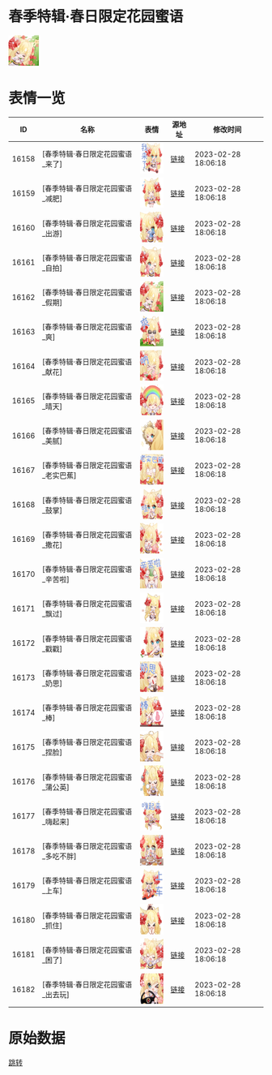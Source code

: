 # 春季特辑·春日限定花园蜜语

<img src="./cover.png" height="60" alt="cover" />

# 表情一览

|ID|名称|表情|源地址|修改时间|
|----|----|----|----|----|
|16158|[春季特辑·春日限定花园蜜语_来了]|<img src="./pic/016158_%5B春季特辑·春日限定花园蜜语_来了%5D.png" height="60" alt="来了"/>|[链接](https://i0.hdslb.com/bfs/garb/item/f786e89c262b3b98d214aab0620fc5e421f73ed3.png)|2023-02-28 18:06:18|
|16159|[春季特辑·春日限定花园蜜语_减肥]|<img src="./pic/016159_%5B春季特辑·春日限定花园蜜语_减肥%5D.png" height="60" alt="减肥"/>|[链接](https://i0.hdslb.com/bfs/garb/item/87e3c8b0861733d5876f139729209b36ff77d55e.png)|2023-02-28 18:06:18|
|16160|[春季特辑·春日限定花园蜜语_出游]|<img src="./pic/016160_%5B春季特辑·春日限定花园蜜语_出游%5D.png" height="60" alt="出游"/>|[链接](https://i0.hdslb.com/bfs/garb/item/1b8b41981090542bbca4f4566f01ef74fbc51fcd.png)|2023-02-28 18:06:18|
|16161|[春季特辑·春日限定花园蜜语_自拍]|<img src="./pic/016161_%5B春季特辑·春日限定花园蜜语_自拍%5D.png" height="60" alt="自拍"/>|[链接](https://i0.hdslb.com/bfs/garb/item/e4ec6f8a359447faed02ea20f26c1874ae56a02f.png)|2023-02-28 18:06:18|
|16162|[春季特辑·春日限定花园蜜语_假期]|<img src="./pic/016162_%5B春季特辑·春日限定花园蜜语_假期%5D.png" height="60" alt="假期"/>|[链接](https://i0.hdslb.com/bfs/garb/item/3dabbba81bca8138f83936f8940ca90e091da030.png)|2023-02-28 18:06:18|
|16163|[春季特辑·春日限定花园蜜语_爽]|<img src="./pic/016163_%5B春季特辑·春日限定花园蜜语_爽%5D.png" height="60" alt="爽"/>|[链接](https://i0.hdslb.com/bfs/garb/item/081c0cd970fbe6829843af9ac308d37c92e346fb.png)|2023-02-28 18:06:18|
|16164|[春季特辑·春日限定花园蜜语_献花]|<img src="./pic/016164_%5B春季特辑·春日限定花园蜜语_献花%5D.png" height="60" alt="献花"/>|[链接](https://i0.hdslb.com/bfs/garb/item/cb188ca3fa9e8cd4a506e52286b67cf190cdb6c8.png)|2023-02-28 18:06:18|
|16165|[春季特辑·春日限定花园蜜语_晴天]|<img src="./pic/016165_%5B春季特辑·春日限定花园蜜语_晴天%5D.png" height="60" alt="晴天"/>|[链接](https://i0.hdslb.com/bfs/garb/item/eb5fb268c4dbfe8a10c5cc11f1948d414eb47106.png)|2023-02-28 18:06:18|
|16166|[春季特辑·春日限定花园蜜语_美腻]|<img src="./pic/016166_%5B春季特辑·春日限定花园蜜语_美腻%5D.png" height="60" alt="美腻"/>|[链接](https://i0.hdslb.com/bfs/garb/item/c03f611342a39d29ff05421adcb44c4196f2b439.png)|2023-02-28 18:06:18|
|16167|[春季特辑·春日限定花园蜜语_老实巴蕉]|<img src="./pic/016167_%5B春季特辑·春日限定花园蜜语_老实巴蕉%5D.png" height="60" alt="老实巴蕉"/>|[链接](https://i0.hdslb.com/bfs/garb/item/369e4a9d8d1d0a1c950bb59d77fc5c0f200e0255.png)|2023-02-28 18:06:18|
|16168|[春季特辑·春日限定花园蜜语_鼓掌]|<img src="./pic/016168_%5B春季特辑·春日限定花园蜜语_鼓掌%5D.png" height="60" alt="鼓掌"/>|[链接](https://i0.hdslb.com/bfs/garb/item/0ed12afd98087bf94ab50e1002060b8a98b96fed.png)|2023-02-28 18:06:18|
|16169|[春季特辑·春日限定花园蜜语_撒花]|<img src="./pic/016169_%5B春季特辑·春日限定花园蜜语_撒花%5D.png" height="60" alt="撒花"/>|[链接](https://i0.hdslb.com/bfs/garb/item/156963380189496df54df812aa391fcbecb6b341.png)|2023-02-28 18:06:18|
|16170|[春季特辑·春日限定花园蜜语_辛苦啦]|<img src="./pic/016170_%5B春季特辑·春日限定花园蜜语_辛苦啦%5D.png" height="60" alt="辛苦啦"/>|[链接](https://i0.hdslb.com/bfs/garb/item/57ba488f988c53379c841b0d75e9a5df3a243696.png)|2023-02-28 18:06:18|
|16171|[春季特辑·春日限定花园蜜语_飘过]|<img src="./pic/016171_%5B春季特辑·春日限定花园蜜语_飘过%5D.png" height="60" alt="飘过"/>|[链接](https://i0.hdslb.com/bfs/garb/item/97729aa9bf7c88e1571c2cd60003f9fd563bc7d1.png)|2023-02-28 18:06:18|
|16172|[春季特辑·春日限定花园蜜语_戳戳]|<img src="./pic/016172_%5B春季特辑·春日限定花园蜜语_戳戳%5D.png" height="60" alt="戳戳"/>|[链接](https://i0.hdslb.com/bfs/garb/item/926d75bc44951afc41b00eeaae168e1059303423.png)|2023-02-28 18:06:18|
|16173|[春季特辑·春日限定花园蜜语_奶思]|<img src="./pic/016173_%5B春季特辑·春日限定花园蜜语_奶思%5D.png" height="60" alt="奶思"/>|[链接](https://i0.hdslb.com/bfs/garb/item/0f415d097b4db532d62dc3774dccb2a7317d8ab2.png)|2023-02-28 18:06:18|
|16174|[春季特辑·春日限定花园蜜语_棒]|<img src="./pic/016174_%5B春季特辑·春日限定花园蜜语_棒%5D.png" height="60" alt="棒"/>|[链接](https://i0.hdslb.com/bfs/garb/item/34822bba2dced3aec16f6a3612503522ae526aea.png)|2023-02-28 18:06:18|
|16175|[春季特辑·春日限定花园蜜语_捏脸]|<img src="./pic/016175_%5B春季特辑·春日限定花园蜜语_捏脸%5D.png" height="60" alt="捏脸"/>|[链接](https://i0.hdslb.com/bfs/garb/item/a0a80585fc7dd06751f416607f785a79af5dc4eb.png)|2023-02-28 18:06:18|
|16176|[春季特辑·春日限定花园蜜语_蒲公英]|<img src="./pic/016176_%5B春季特辑·春日限定花园蜜语_蒲公英%5D.png" height="60" alt="蒲公英"/>|[链接](https://i0.hdslb.com/bfs/garb/item/7dfc0f51d993d10fa540cc9135e06dc013d0488c.png)|2023-02-28 18:06:18|
|16177|[春季特辑·春日限定花园蜜语_嗨起来]|<img src="./pic/016177_%5B春季特辑·春日限定花园蜜语_嗨起来%5D.png" height="60" alt="嗨起来"/>|[链接](https://i0.hdslb.com/bfs/garb/item/1f5702c29bf5a60790303109871d6591798a1c3c.png)|2023-02-28 18:06:18|
|16178|[春季特辑·春日限定花园蜜语_多吃不胖]|<img src="./pic/016178_%5B春季特辑·春日限定花园蜜语_多吃不胖%5D.png" height="60" alt="多吃不胖"/>|[链接](https://i0.hdslb.com/bfs/garb/item/a297a9c8c73ce502d6a8c3d706a8ddd94760e277.png)|2023-02-28 18:06:18|
|16179|[春季特辑·春日限定花园蜜语_上车]|<img src="./pic/016179_%5B春季特辑·春日限定花园蜜语_上车%5D.png" height="60" alt="上车"/>|[链接](https://i0.hdslb.com/bfs/garb/item/b908710e0457a209dd6d0a20a4b910f32bb5616d.png)|2023-02-28 18:06:18|
|16180|[春季特辑·春日限定花园蜜语_抓住]|<img src="./pic/016180_%5B春季特辑·春日限定花园蜜语_抓住%5D.png" height="60" alt="抓住"/>|[链接](https://i0.hdslb.com/bfs/garb/item/7a8e17b47a9506f3b380ce1fe00c2dcb051eda54.png)|2023-02-28 18:06:18|
|16181|[春季特辑·春日限定花园蜜语_困了]|<img src="./pic/016181_%5B春季特辑·春日限定花园蜜语_困了%5D.png" height="60" alt="困了"/>|[链接](https://i0.hdslb.com/bfs/garb/item/7881b9deb8e74c3d7ef747524f0f800552d6b9e2.png)|2023-02-28 18:06:18|
|16182|[春季特辑·春日限定花园蜜语_出去玩]|<img src="./pic/016182_%5B春季特辑·春日限定花园蜜语_出去玩%5D.png" height="60" alt="出去玩"/>|[链接](https://i0.hdslb.com/bfs/garb/item/eb0bebf47ad18b779ad52d3590846174d623769c.png)|2023-02-28 18:06:18|

# 原始数据

[跳转](./raw.json)

